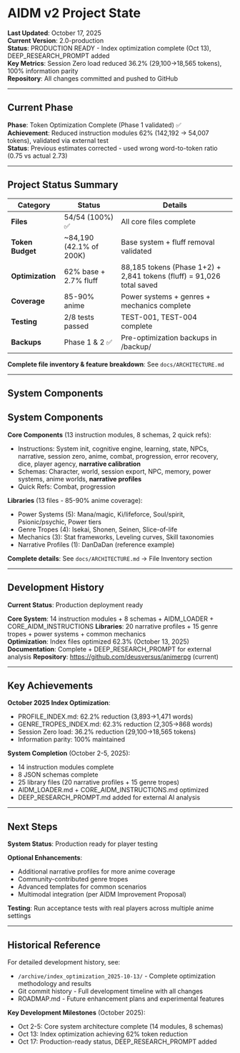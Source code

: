 # AIDM v2 Project State

**Last Updated**: October 17, 2025  
**Current Version**: 2.0-production  
**Status**: PRODUCTION READY - Index optimization complete (Oct 13), DEEP_RESEARCH_PROMPT added  
**Key Metrics**: Session Zero load reduced 36.2% (29,100→18,565 tokens), 100% information parity  
**Repository**: All changes committed and pushed to GitHub

---

## Current Phase

**Phase**: Token Optimization Complete (Phase 1 validated) ✅  
**Achievement**: Reduced instruction modules 62% (142,192 → 54,007 tokens), validated via external test  
**Status**: Previous estimates corrected - used wrong word-to-token ratio (0.75 vs actual 2.73)

---

## Project Status Summary

| Category | Status | Details |
|----------|--------|---------|
| **Files** | 54/54 (100%) ✅ | All core files complete |
| **Token Budget** | ~84,190 (42.1% of 200K) | Base system + fluff removal validated |
| **Optimization** | 62% base + 2.7% fluff | 88,185 tokens (Phase 1+2) + 2,841 tokens (fluff) = 91,026 total saved |
| **Coverage** | 85-90% anime | Power systems + genres + mechanics complete |
| **Testing** | 2/8 tests passed | TEST-001, TEST-004 complete |
| **Backups** | Phase 1 & 2 ✅ | Pre-optimization backups in /backup/ |

**Complete file inventory & feature breakdown**: See `docs/ARCHITECTURE.md`

---

## System Components

## System Components

**Core Components** (13 instruction modules, 8 schemas, 2 quick refs):
- Instructions: System init, cognitive engine, learning, state, NPCs, narrative, session zero, anime, combat, progression, error recovery, dice, player agency, **narrative calibration**
- Schemas: Character, world, session export, NPC, memory, power systems, anime worlds, **narrative profiles**
- Quick Refs: Combat, progression

**Libraries** (13 files - 85-90% anime coverage):
- Power Systems (5): Mana/magic, Ki/lifeforce, Soul/spirit, Psionic/psychic, Power tiers
- Genre Tropes (4): Isekai, Shonen, Seinen, Slice-of-life  
- Mechanics (3): Stat frameworks, Leveling curves, Skill taxonomies
- Narrative Profiles (1): DanDaDan (reference example)

**Complete details**: See `docs/ARCHITECTURE.md` → File Inventory section

---

## Development History

**Current Status**: Production deployment ready

**Core System**: 14 instruction modules + 8 schemas + AIDM_LOADER + CORE_AIDM_INSTRUCTIONS
**Libraries**: 20 narrative profiles + 15 genre tropes + power systems + common mechanics  
**Optimization**: Index files optimized 62.3% (October 13, 2025)
**Documentation**: Complete + DEEP_RESEARCH_PROMPT for external analysis
**Repository**: https://github.com/deusversus/animerpg (current)

---

## Key Achievements

**October 2025 Index Optimization**:
- PROFILE_INDEX.md: 62.2% reduction (3,893→1,471 words)
- GENRE_TROPES_INDEX.md: 62.3% reduction (2,305→868 words)
- Session Zero load: 36.2% reduction (29,100→18,565 tokens)
- Information parity: 100% maintained

**System Completion** (October 2-5, 2025):
- 14 instruction modules complete
- 8 JSON schemas complete
- 25 library files (20 narrative profiles + 15 genre tropes)
- AIDM_LOADER.md + CORE_AIDM_INSTRUCTIONS.md optimized
- DEEP_RESEARCH_PROMPT.md added for external AI analysis

---

## Next Steps

**System Status**: Production ready for player testing

**Optional Enhancements**:
- Additional narrative profiles for more anime coverage
- Community-contributed genre tropes
- Advanced templates for common scenarios
- Multimodal integration (per AIDM Improvement Proposal)

**Testing**: Run acceptance tests with real players across multiple anime settings

---

## Historical Reference

For detailed development history, see:
- `/archive/index_optimization_2025-10-13/` - Complete optimization methodology and results
- Git commit history - Full development timeline with all changes
- ROADMAP.md - Future enhancement plans and experimental features

**Key Development Milestones** (October 2025):
- Oct 2-5: Core system architecture complete (14 modules, 8 schemas)
- Oct 13: Index optimization achieving 62% token reduction  
- Oct 17: Production-ready status, DEEP_RESEARCH_PROMPT added

